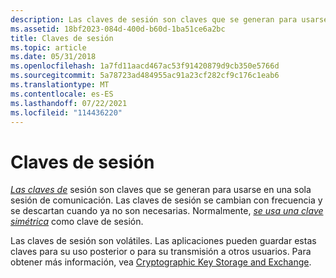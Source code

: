 ```yaml
---
description: Las claves de sesión son claves que se generan para usarse en una sola sesión de comunicación.
ms.assetid: 18bf2023-084d-400d-b60d-1ba51ce6a2bc
title: Claves de sesión
ms.topic: article
ms.date: 05/31/2018
ms.openlocfilehash: 1a7fd11aacd467ac53f91420879d9cb350e5766d
ms.sourcegitcommit: 5a78723ad484955ac91a23cf282cf9c176c1eab6
ms.translationtype: MT
ms.contentlocale: es-ES
ms.lasthandoff: 07/22/2021
ms.locfileid: "114436220"
---
```

# <a name="session-keys"></a>Claves de sesión

[*Las claves de*](../secgloss/s-gly.md) sesión son claves que se generan para usarse en una sola sesión de comunicación. Las claves de sesión se cambian con frecuencia y se descartan cuando ya no son necesarias. Normalmente, [*se usa una clave simétrica*](../secgloss/s-gly.md) como clave de sesión.

Las claves de sesión son volátiles. Las aplicaciones pueden guardar estas claves para su uso posterior o para su transmisión a otros usuarios. Para obtener más información, vea [Cryptographic Key Storage and Exchange](cryptographic-key-storage-and-exchange.md).

 

 
